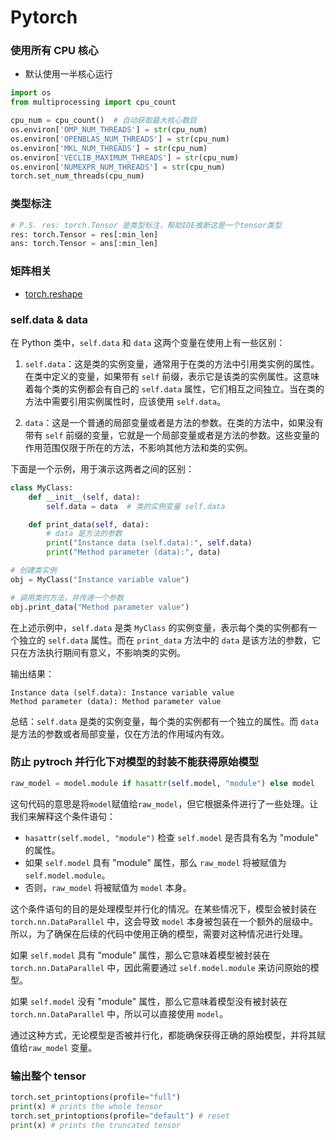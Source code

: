 # Pytorch

### 使用所有 CPU 核心

- 默认使用一半核心运行

```python
import os
from multiprocessing import cpu_count

cpu_num = cpu_count()  # 自动获取最大核心数目
os.environ['OMP_NUM_THREADS'] = str(cpu_num)
os.environ['OPENBLAS_NUM_THREADS'] = str(cpu_num)
os.environ['MKL_NUM_THREADS'] = str(cpu_num)
os.environ['VECLIB_MAXIMUM_THREADS'] = str(cpu_num)
os.environ['NUMEXPR_NUM_THREADS'] = str(cpu_num)
torch.set_num_threads(cpu_num)
```

### 类型标注

```python
# P.S. res: torch.Tensor 是类型标注，帮助IDE推断这是一个tensor类型
res: torch.Tensor = res[:min_len]
ans: torch.Tensor = ans[:min_len]
```

### 矩阵相关

- [torch.reshape](https://blog.csdn.net/Fluid_ray/article/details/110733893)

### self.data & data

在 Python 类中，`self.data` 和 `data` 这两个变量在使用上有一些区别：

1. `self.data`：这是类的实例变量，通常用于在类的方法中引用类实例的属性。在类中定义的变量，如果带有 `self` 前缀，表示它是该类的实例属性。这意味着每个类的实例都会有自己的 `self.data` 属性，它们相互之间独立。当在类的方法中需要引用实例属性时，应该使用 `self.data`。

2. `data`：这是一个普通的局部变量或者是方法的参数。在类的方法中，如果没有带有 `self` 前缀的变量，它就是一个局部变量或者是方法的参数。这些变量的作用范围仅限于所在的方法，不影响其他方法和类的实例。

下面是一个示例，用于演示这两者之间的区别：

```python
class MyClass:
    def __init__(self, data):
        self.data = data  # 类的实例变量 self.data

    def print_data(self, data):
        # data 是方法的参数
        print("Instance data (self.data):", self.data)
        print("Method parameter (data):", data)

# 创建类实例
obj = MyClass("Instance variable value")

# 调用类的方法，并传递一个参数
obj.print_data("Method parameter value")
```

在上述示例中，`self.data` 是类 `MyClass` 的实例变量，表示每个类的实例都有一个独立的 `self.data` 属性。而在 `print_data` 方法中的 `data` 是该方法的参数，它只在方法执行期间有意义，不影响类的实例。

输出结果：
```
Instance data (self.data): Instance variable value
Method parameter (data): Method parameter value
```

总结：`self.data` 是类的实例变量，每个类的实例都有一个独立的属性。而 `data` 是方法的参数或者局部变量，仅在方法的作用域内有效。

### 防止 pytroch 并行化下对模型的封装不能获得原始模型

```py
raw_model = model.module if hasattr(self.model, "module") else model
```

这句代码的意思是将`model`赋值给`raw_model`，但它根据条件进行了一些处理。让我们来解释这个条件语句：

- `hasattr(self.model, "module")` 检查 `self.model` 是否具有名为 "module" 的属性。
- 如果 `self.model` 具有 "module" 属性，那么 `raw_model` 将被赋值为 `self.model.module`。
- 否则，`raw_model` 将被赋值为 `model` 本身。

这个条件语句的目的是处理模型并行化的情况。在某些情况下，模型会被封装在 `torch.nn.DataParallel` 中，这会导致 `model` 本身被包装在一个额外的层级中。所以，为了确保在后续的代码中使用正确的模型，需要对这种情况进行处理。

如果 `self.model` 具有 "module" 属性，那么它意味着模型被封装在 `torch.nn.DataParallel` 中，因此需要通过 `self.model.module` 来访问原始的模型。

如果 `self.model` 没有 "module" 属性，那么它意味着模型没有被封装在 `torch.nn.DataParallel` 中，所以可以直接使用 `model`。

通过这种方式，无论模型是否被并行化，都能确保获得正确的原始模型，并将其赋值给`raw_model` 变量。

### 输出整个 tensor

```py
torch.set_printoptions(profile="full")
print(x) # prints the whole tensor
torch.set_printoptions(profile="default") # reset
print(x) # prints the truncated tensor
```

